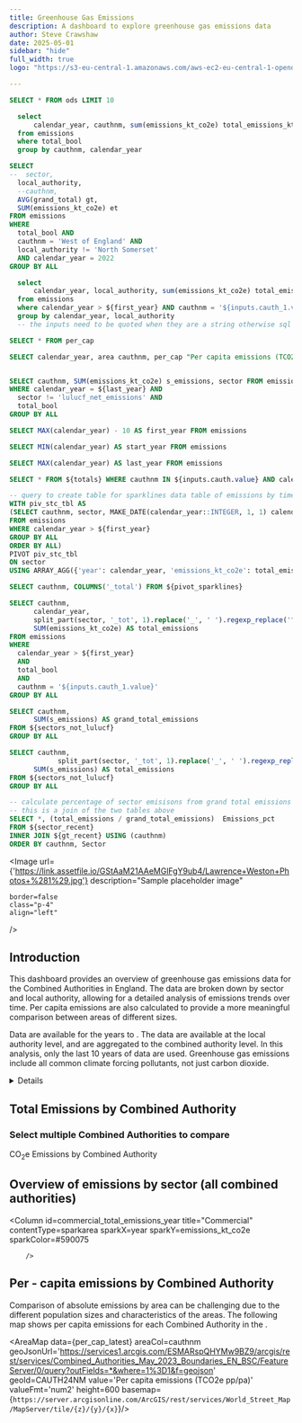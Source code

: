 ```yaml
---
title: Greenhouse Gas Emissions
description: A dashboard to explore greenhouse gas emissions data
author: Steve Crawshaw
date: 2025-05-01
sidebar: "hide"
full_width: true
logo: "https://s3-eu-central-1.amazonaws.com/aws-ec2-eu-central-1-opendatasoft-staticfileset/westofenglandca/logo?tstamp=17447082559153838"

---
```

<!-- Queries     -->

```sql epc
SELECT * FROM ods LIMIT 10

```


```sql totals
  select
      calendar_year, cauthnm, sum(emissions_kt_co2e) total_emissions_kt_co2e 
  from emissions
  where total_bool
  group by cauthnm, calendar_year
```

```sql test
SELECT 
--  sector,
  local_authority,
  --cauthnm,
  AVG(grand_total) gt,
  SUM(emissions_kt_co2e) et
FROM emissions
WHERE
  total_bool AND 
  cauthnm = 'West of England' AND 
  local_authority != 'North Somerset'
  AND calendar_year = 2022
GROUP BY ALL

```


```sql la_totals
  select
      calendar_year, local_authority, sum(emissions_kt_co2e) total_emissions_kt_co2e 
  from emissions
  where calendar_year > ${first_year} AND cauthnm = '${inputs.cauth_1.value}' AND total_bool
  group by calendar_year, local_authority
  -- the inputs need to be quoted when they are a string otherwise sql corrupted
```

```sql per_cap_ca
SELECT * FROM per_cap
```

```sql per_cap_latest
SELECT calendar_year, area cauthnm, per_cap "Per capita emissions (TCO2e pp/pa)" FROM ${per_cap_ca} WHERE calendar_year = ${last_year}
```

```sql sectors_not_lulucf

SELECT cauthnm, SUM(emissions_kt_co2e) s_emissions, sector FROM emissions 
WHERE calendar_year = ${last_year} AND
  sector != 'lulucf_net_emissions' AND 
  total_bool
GROUP BY ALL

```


```sql first_year
SELECT MAX(calendar_year) - 10 AS first_year FROM emissions
```
```sql start_year
SELECT MIN(calendar_year) AS start_year FROM emissions
```
```sql last_year
SELECT MAX(calendar_year) AS last_year FROM emissions
```


```sql cauth_select
SELECT * FROM ${totals} WHERE cauthnm IN ${inputs.cauth.value} AND calendar_year > ${first_year}
```

```sql pivot_sparklines
-- query to create table for sparklines data table of emissions by time and sector for each CA
WITH piv_stc_tbl AS
(SELECT cauthnm, sector, MAKE_DATE(calendar_year::INTEGER, 1, 1) calendar_year, SUM(emissions_kt_co2e) AS total_emissions
FROM emissions
WHERE calendar_year > ${first_year}
GROUP BY ALL
ORDER BY ALL)
PIVOT piv_stc_tbl
ON sector
USING ARRAY_AGG({'year': calendar_year, 'emissions_kt_co2e': total_emissions}) AS emissions_year
```

```sql sparklines_totals
SELECT cauthnm, COLUMNS('_total') FROM ${pivot_sparklines}
```

```sql sector_totals
SELECT cauthnm,
      calendar_year,
      split_part(sector, '_tot', 1).replace('_', ' ').regexp_replace('^.', substring(sector, 1, 1).upper()) Sector,
      SUM(emissions_kt_co2e) AS total_emissions
FROM emissions
WHERE 
  calendar_year > ${first_year} 
  AND 
  total_bool
  AND
  cauthnm = '${inputs.cauth_1.value}'
GROUP BY ALL

```

```sql gt_recent
SELECT cauthnm,
      SUM(s_emissions) AS grand_total_emissions
FROM ${sectors_not_lulucf}
GROUP BY ALL

```



```sql sector_recent
SELECT cauthnm,
            split_part(sector, '_tot', 1).replace('_', ' ').regexp_replace('^.', substring(sector, 1, 1).upper()) Sector,
      SUM(s_emissions) AS total_emissions
FROM ${sectors_not_lulucf}
GROUP BY ALL

```

```sql sector_perc
-- calculate percentage of sector emisisons from grand total emissions
-- this is a join of the two tables above
SELECT *, (total_emissions / grand_total_emissions)  Emissions_pct 
FROM ${sector_recent} 
INNER JOIN ${gt_recent} USING (cauthnm)
ORDER BY cauthnm, Sector

```

<Image 
    url= {'https://link.assetfile.io/GStAaM21AAeMGlFgY9ub4/Lawrence+Weston+Photos+%281%29.jpg'}
    description="Sample placeholder image"
    
    border=false
    class="p-4"
    align="left"
/>

## Introduction

This dashboard provides an overview of greenhouse gas emissions data for the Combined Authorities in England. The data are broken down by sector and local authority, allowing for a detailed analysis of emissions trends over time. Per capita emissions are also calculated to provide a more meaningful comparison between areas of different sizes.

Data are available for the years <Value data={start_year} fmt='####'/> to <Value data={last_year} fmt='####'/>.  The data are available at the local authority level, and are aggregated to the combined authority level. In this analysis, only the last 10 years of data are used.
<Note>
Greenhouse gas emissions include all common climate forcing pollutants, not just carbon dioxide.
</Note>
<Details title='Data sources'>
Data were sourced from the <Link 
    url="https://www.data.gov.uk/dataset/723c243d-2f1a-4d27-8b61-cdb93e5b10ff/local_authority_carbon_dioxide_emissions"
    label="UK Department for Business, Energy & Industrial Strategy"
    newTab=true
/>
<br>
For full reproducibility and transparency, data have been processed and stored on the <Link 
    url="https://app.motherduck.com/"
    label="Motherduck"
    newTab=true 
/> cloud database platform. If you have a motherduck account you can access the database with this code:
<blockquote class="bg-zinc-200"> ATTACH 'md:_share/mca_data/f114fbc4-b46f-4dc4-b445-f039f9121946'; </blockquote>

The <Link
    url="https://evidence.dev/"
    label="Evidence.dev"
    newTab=true/> dashboard code is available on <Link 
    url="https://github.com/stevecrawshaw/template"
    label="GitHub."
    newTab=true
/>
<br> North Somerset is not included in the figures for the West of England Combined Authority.
</Details>

## Total Emissions by Combined Authority
### Select multiple Combined Authorities to compare

<Dropdown multiple=true
data={totals}
name=cauth
value=cauthnm
title="Combined Authority"
defaultValue="West of England"/>

CO<sub>2</sub>e Emissions by Combined Authority
<BarChart
    data={cauth_select}
    title="Total emissions by year: all sectors"
    x=calendar_year
    xFmt="YYYY"
    y=total_emissions_kt_co2e
    yAxisTitle="CO2e Emissions (Kte)"
    series=cauthnm
    colorPalette=wecaPaletteNew
    width=800
    height=600 />


## Overview of emissions by sector (all combined authorities)
<DataTable 
data={sparklines_totals}
rows=all
title="Trends by aggregated sector">
<Column id=cauthnm title="Combined Authority"/>
<Column id=commercial_total_emissions_year
        title="Commercial"
        contentType=sparkarea
        sparkX=year
        sparkY=emissions_kt_co2e
        sparkColor=#590075
        
        />
<Column id=public_sector_total_emissions_year
        title="Public Sector"
        contentType=sparkarea
        sparkX=year
        sparkY=emissions_kt_co2e
        sparkColor=#1D4F2B
        />
<Column id=domestic_total_emissions_year
        title="Domestic"
        contentType=sparkarea
        sparkX=year
        sparkY=emissions_kt_co2e
        sparkColor=#40A832
        />
<Column id=industry_total_emissions_year
        title="Industrial"
        contentType=sparkarea
        sparkX=year
        sparkY=emissions_kt_co2e
        sparkColor=#CE132D
        />
</DataTable>


<Dropdown multiple=false
data={totals}
name=cauth_1
value=cauthnm
defaultValue="West of England"
title="Combined Authority"/>

<Grid cols=2>

<LineChart
    data={la_totals}
    title="CO2e Emissions by Constituent Local Authority"
    subtitle="Total emissions by year: all sectors"
    x=calendar_year
    xFmt="####"
    y=total_emissions_kt_co2e
    yAxisTitle="CO2e Emissions (Kte)"
    series=local_authority
    colorPalette=wecaPaletteNew
    width=800
    height=600 />

<LineChart
    data={sector_totals}
    title="CO2e Emissions by Sector"
    subtitle="placeholder"
    x=calendar_year
    xFmt="####"
    y=total_emissions
    yAxisTitle="CO2e Emissions (Kte)"
    series=Sector
    colorPalette=wecaPaletteNew
    width=800
    height=600 />

</Grid>

<BarChart
  data={sector_perc}
  x=cauthnm
  xFmt="####"
  y=Emissions_pct
  series=Sector
  colorPalette=wecaPaletteNew
  title="Percentage of Grand Total Emissions by Sector"
  subtitle="Land use (LULUCF) emissions are excluded"
  swapXY=true
  width=800
  height=600
/>


## Per - capita emissions by Combined Authority

Comparison of absolute emissions by area can be challenging due to the different population sizes and characteristics of the areas. The following map shows per capita emissions for each Combined Authority in the  <Value data={last_year} fmt='####'/>.


<AreaMap 
    data={per_cap_latest} 
    areaCol=cauthnm
    geoJsonUrl='https://services1.arcgis.com/ESMARspQHYMw9BZ9/arcgis/rest/services/Combined_Authorities_May_2023_Boundaries_EN_BSC/FeatureServer/0/query?outFields=*&where=1%3D1&f=geojson'
    geoId=CAUTH24NM
    value='Per capita emissions (TCO2e pp/pa)'
    valueFmt='num2'
    height=600
    basemap={`https://server.arcgisonline.com/ArcGIS/rest/services/World_Street_Map/MapServer/tile/{z}/{y}/{x}`}/>

